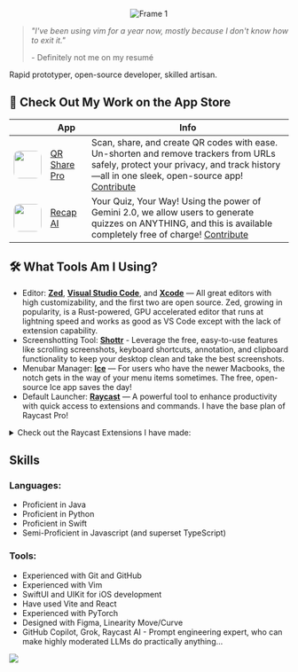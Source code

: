 <p align="center">
  <img src="https://github.com/user-attachments/assets/adb71e40-aff9-40eb-bc93-fd5958e41e5a" alt="Frame 1">
</p>



> _"I've been using vim for a year now, mostly because I don't know how to exit it."_
> 
> \- Definitely not me on my resumé

Rapid prototyper, open-source developer, skilled artisan.

## 📱 Check Out My Work on the App Store
|                                                                                                      | App   | Info                                                                                                                                                                                  |
|-----------------------------------------------------------------------------------------------------------|------------|------------------------------------------------------------------------------------------------------------------------------------------------------------------------------------------|
| <img src="https://is1-ssl.mzstatic.com/image/thumb/Purple211/v4/18/73/f7/1873f755-e6c0-507f-f1f7-c3123d8855e7/AppIcon-0-0-1x_U007ephone-0-1-85-220.png/460x0w.webp" width="50" style="border-radius: 10px;"> | [QR Share Pro](https://apps.apple.com/us/app/qr-share-pro/id6479589995) | Scan, share, and create QR codes with ease. Un-shorten and remove trackers from URLs safely, protect your privacy, and track history—all in one sleek, open-source app! [Contribute](https://github.com/visual-studio-coder/qr-share-pro) |
| <img src="https://is1-ssl.mzstatic.com/image/thumb/Purple221/v4/8c/33/e6/8c33e63c-351b-e816-ba47-2bd2602afe84/AppIcon-0-0-1x_U007epad-0-1-85-220.png/292x0w.webp" width="50" style="border-radius: 10px;">       | [Recap AI](https://apps.apple.com/us/app/recap-ai/id6602897472)    | Your Quiz, Your Way! Using the power of Gemini 2.0, we allow users to generate quizzes on ANYTHING, and this is available completely free of charge! [Contribute](https://github.com/visual-studio-coder/recap) |

## 🛠️ What Tools Am I Using?
- Editor: [**Zed**](https://zed.dev), [**Visual Studio Code**](https://code.visualstudio.com/), and [**Xcode**](https://developer.apple.com/xcode/) — All great editors with high customizability, and the first two are open source. Zed, growing in popularity, is a Rust-powered, GPU accelerated editor that runs at lightning speed and works as good as VS Code except with the lack of extension capability.
- Screenshotting Tool: [**Shottr**](https://shottr.cc/) - Leverage the free, easy-to-use features like scrolling screenshots, keyboard shortcuts, annotation, and clipboard functionality to keep your desktop clean and take the best screenshots.
- Menubar Manager: [**Ice**](https://icemenubar.app/) — For users who have the newer Macbooks, the notch gets in the way of your menu items sometimes. The free, open-source Ice app saves the day!
- Default Launcher: [__**Raycast**__](https://raycast.com/?via=visual-studio-coder) — A powerful tool to enhance productivity with quick access to extensions and commands. I have the base plan of Raycast Pro!
<details>
<summary> Check out the Raycast Extensions I have made:</summary>

| Icon                                                                                                     | Extension Name              | Description                                                                                                                                                                                |
|----------------------------------------------------------------------------------------------------------|-----------------------------|--------------------------------------------------------------------------------------------------------------------------------------------------------------------------------------------|
| <img src="https://www.raycast.com/_next/image?url=https%3A%2F%2Ffiles.raycast.com%2Fiavuuy2vf76zbf5al1sxg4tb6zu0&w=128&q=75" width="40" style="border-radius: 10px;"> | [System Information](https://www.raycast.com/Visual-Studio-Coder/system-information)          | Quick access to your system information so you never have to open System Settings. <br> Downloads: `2,010`.                   |
| <img src="https://www.raycast.com/_next/image?url=https%3A%2F%2Ffiles.raycast.com%2Fqbqiezbiqqsuz8mboh0q30g7jrkl&w=64&q=75" width="40" style="border-radius: 10px;"> | [Perchance Generator](https://www.raycast.com/Visual-Studio-Coder/perchance-generator)         | Input the generator name and receive the generated text. <br> Downloads: `147`.                                           |
| <img src="https://www.raycast.com/_next/image?url=https%3A%2F%2Ffiles.raycast.com%2F8o0h32brlmth7galkvxb0qgw1goz&w=64&q=75" width="40" style="border-radius: 10px;"> | [Tip Calculator](https://www.raycast.com/Visual-Studio-Coder/tip-calculator)              | Calculate the total per person based on the Bill, Tip %, and Number of People. <br> Downloads: `50`.                           |
| <img src="https://www.raycast.com/_next/image?url=https%3A%2F%2Ffiles.raycast.com%2Fhbjupp5z6lojpv7ghyernw7wj5sf&w=64&q=75" width="40" style="border-radius: 10px;"> | [Masked Link Generator](https://www.raycast.com/Visual-Studio-Coder/masked-link-generator)       | Input a destination URL and the title of the link and receive a masked link in your clipboard. <br> Downloads: `156`.     |
| <img src="https://www.raycast.com/_next/image?url=https%3A%2F%2Ffiles.raycast.com%2Fb1graydro4u5fbkf4em71qgvv0rq&w=64&q=75" width="40" style="border-radius: 10px;"> | [Schoology - Grade Viewer](https://www.raycast.com/Visual-Studio-Coder/schoology)    | View your courselists, grades, graphs, and individual assignments quickly using Raycast. <br> Downloads: `70`.                      |
| <img src="https://www.raycast.com/_next/image?url=https%3A%2F%2Ffiles.raycast.com%2Ft7b5czlrqqjwd8vvc4n2f1docu0d&w=64&q=75" width="40" style="border-radius: 10px;"> | [Metronome](https://www.raycast.com/Visual-Studio-Coder/metronome)                   | Based on an input (integer argument) BPM, you can get a metronome that plays a sound after a certain amount of time. <br> Downloads: `453`. |
| <img src="https://www.raycast.com/_next/image?url=https%3A%2F%2Ffiles.raycast.com%2Fprgn0ramblprv5tih7m3zjmfo7dq&w=64&q=75" width="40" style="border-radius: 10px;"> | [URL Shortener](https://www.raycast.com/Visual-Studio-Coder/url-shortener)               | Experience the joy of shortening URLs to your heart's desire with Raycast's URL Shortener! <br> Downloads: `5,069`.                |
| <img src="https://www.raycast.com/_next/image?url=https%3A%2F%2Ffiles.raycast.com%2Fq27th4x3616jm0aijirrf6r6q8q6&w=64&q=75" width="40" style="border-radius: 10px;"> | [Ingredients Lister](https://www.raycast.com/Visual-Studio-Coder/ingredients-lister)          | Receive a list of every single ingredient necessary in your recipe from online. <br> Downloads: `228`.                      |
| <img src="https://www.raycast.com/_next/image?url=https%3A%2F%2Ffiles.raycast.com%2F7w7kei86n4osqfzija8pyte4q7dq&w=64&q=75" width="40" style="border-radius: 10px;"> | [Discord Spoiler Spammer](https://www.raycast.com/Visual-Studio-Coder/spoiler-converter)     | Converts every character of the selected text into its own spoiler. <br> Downloads: `110`.                                   |
| <img src="https://www.raycast.com/_next/image?url=https%3A%2F%2Ffiles.raycast.com%2Fylk66g8ybyw2ug8vozamuxkdrf9p&w=64&q=75" width="40" style="border-radius: 10px;"> | [Type the Alphabet](https://www.raycast.com/Visual-Studio-Coder/type-the-alphabet)           | A typing game that measures how long it takes you to type the entire alphabet. <br> Downloads: `290`.                        |
| <img src="https://www.raycast.com/_next/image?url=https%3A%2F%2Ffiles.raycast.com%2Fqeyqf1oupoy2ztv9bjgk8onopzj2&w=64&q=75" width="40" style="border-radius: 10px;"> | [Markdown Table Generator](https://www.raycast.com/Visual-Studio-Coder/markdown-table-generator)    | Specify your width and height, and receive a markdown table that you can input your own values into. <br> Downloads: `737`. |

</details>

## Skills
### Languages:
- Proficient in Java
- Proficient in Python
- Proficient in Swift
- Semi-Proficient in Javascript (and superset TypeScript)
### Tools:
- Experienced with Git and GitHub
- Experienced with Vim
- SwiftUI and UIKit for iOS development
- Have used Vite and React
- Experienced with PyTorch
- Designed with Figma, Linearity Move/Curve
- GitHub Copilot, Grok, Raycast AI - Prompt engineering expert, who can make highly moderated LLMs do practically anything...


![](https://github-readme-stats.vercel.app/api?username=Visual-Studio-Coder&show_icons=true&theme=github)
